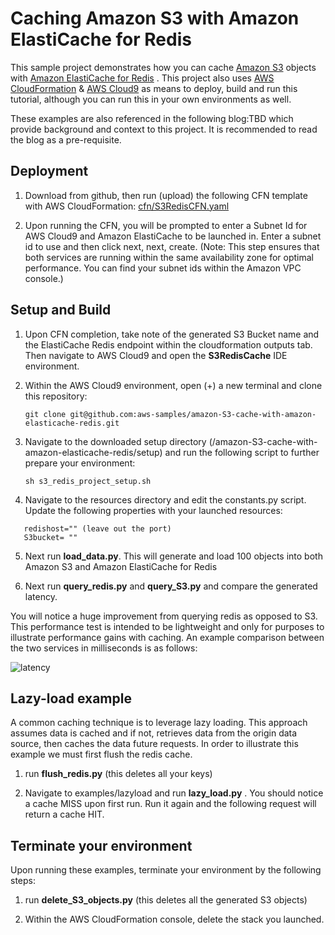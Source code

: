 # Caching Amazon S3 with Amazon ElastiCache for Redis

This sample project demonstrates how you can cache [Amazon S3](https://aws.amazon.com/s3/) objects with [Amazon ElastiCache for Redis](https://aws.amazon.com/elasticache/redis/) . This project also uses [AWS CloudFormation](https://aws.amazon.com/cloudformation/) & [AWS Cloud9](https://aws.amazon.com/cloud9/) as means to deploy, build and run this tutorial, although you can run this in your own environments as well.

These examples are also referenced in the following blog:TBD which provide background and context to this project. It is recommended to read the blog as a pre-requisite.

## Deployment

1. Download from github, then run (upload) the following CFN template with AWS CloudFormation: [cfn/S3RedisCFN.yaml](https://raw.githubusercontent.com/aws-samples/amazon-S3-cache-with-amazon-elasticache-redis/master/cfn/S3RedisCFN.yaml)

2. Upon running the CFN, you will be prompted to enter a Subnet Id for AWS Cloud9 and Amazon ElastiCache to be launched in. Enter a subnet id to use and then click next, next, create. (Note: This step ensures that both services are running within the same availability zone for optimal performance. You can find your subnet ids within the Amazon VPC console.)

## Setup and Build

1. Upon CFN completion, take note of the generated S3 Bucket name and the ElastiCache Redis endpoint within the cloudformation outputs tab. Then navigate to AWS Cloud9 and open the **S3RedisCache** IDE environment.

2. Within the AWS Cloud9 environment, open (+) a new terminal and clone this repository:

   ```git clone git@github.com:aws-samples/amazon-S3-cache-with-amazon-elasticache-redis.git``` 

3. Navigate to the downloaded setup directory (/amazon-S3-cache-with-amazon-elasticache-redis/setup) and run the following script to further prepare your environment:
 
   ```sh s3_redis_project_setup.sh  ```

 4. Navigate to the resources directory and edit the constants.py script. Update the following properties with your launched resources: 

   ```
      redishost="" (leave out the port)
      S3bucket= "" 
   ```
 5. Next run **load_data.py**. This will generate and load 100 objects into both Amazon S3 and Amazon ElastiCache for Redis

 6. Next run **query_redis.py** and **query_S3.py** and compare the generated latency. 

 You will notice a huge improvement from querying redis as opposed to S3. This performance test is intended to be lightweight and only for purposes to illustrate performance gains with caching. An example comparison between the two services in milliseconds is as follows:

 ![latency](images/latency.jpg)

## Lazy-load example

A common caching technique is to leverage lazy loading. This approach assumes data is cached and if not, retrieves data from the origin data source, then caches the data future requests. In order to illustrate this example we must first flush the redis cache.

1. run **flush_redis.py** (this deletes all your keys)

2. Navigate to examples/lazyload and run **lazy_load.py** . You should notice a cache MISS upon first run. Run it again and the following request will return a cache HIT.

## Terminate your environment

Upon running these examples, terminate your environment by the following steps:

1. run **delete_S3_objects.py** (this deletes all the generated S3 objects)

2. Within the AWS CloudFormation console, delete the stack you launched. 
 

